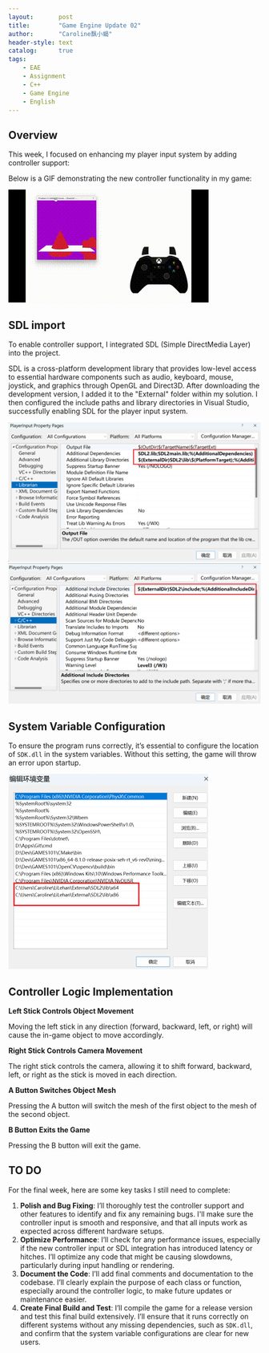```yaml
---
layout:       post
title:        "Game Engine Update 02"
author:       "Caroline飘小蝎"
header-style: text
catalog:      true
tags:
    - EAE
    - Assignment
    - C++
    - Game Engine
    - English
---
```


## Overview

This week, I focused on enhancing my player input system by adding controller support:

Below is a GIF demonstrating the new controller functionality in my game:

<img src="\assets\eae\assignment10\assignment10.gif" style="zoom:100%;" />

## SDL import

To enable controller support, I integrated SDL (Simple DirectMedia Layer) into the project.

SDL is a cross-platform development library that provides low-level access to essential hardware components such as audio, keyboard, mouse, joystick, and graphics through OpenGL and Direct3D. After downloading the development version, I added it to the "External" folder within my solution. I then configured the include paths and library directories in Visual Studio, successfully enabling SDL for the player input system.

<img src="\assets\eae\assignment10\1.png" style="zoom:50%;" />

<img src="\assets\eae\assignment10\2.png" style="zoom:50%;" />

## System Variable Configuration

To ensure the program runs correctly, it’s essential to configure the location of `SDK.dll` in the system variables. Without this setting, the game will throw an error upon startup.

<img src="\assets\eae\assignment10\3.png" style="zoom:50%;" />

## Controller Logic Implementation

**Left Stick Controls Object Movement**

Moving the left stick in any direction (forward, backward, left, or right) will cause the in-game object to move accordingly.

**Right Stick Controls Camera Movement**

The right stick controls the camera, allowing it to shift forward, backward, left, or right as the stick is moved in each direction.

**A Button Switches Object Mesh**

Pressing the A button will switch the mesh of the first object to the mesh of the second object.

**B Button Exits the Game**

Pressing the B button will exit the game.

## TO DO

For the final week, here are some key tasks I still need to complete:

1. **Polish and Bug Fixing**: I’ll thoroughly test the controller support and other features to identify and fix any remaining bugs. I'll make sure the controller input is smooth and responsive, and that all inputs work as expected across different hardware setups.
2. **Optimize Performance**: I’ll check for any performance issues, especially if the new controller input or SDL integration has introduced latency or hitches. I’ll optimize any code that might be causing slowdowns, particularly during input handling or rendering.
3. **Document the Code**: I’ll add final comments and documentation to the codebase. I’ll clearly explain the purpose of each class or function, especially around the controller logic, to make future updates or maintenance easier.
4. **Create Final Build and Test**: I’ll compile the game for a release version and test this final build extensively. I’ll ensure that it runs correctly on different systems without any missing dependencies, such as `SDK.dll`, and confirm that the system variable configurations are clear for new users.
